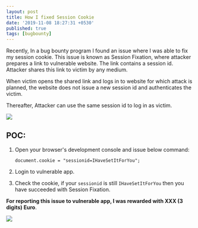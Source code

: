 ```yaml
---
layout: post
title: How I fixed Session Cookie
date: '2019-11-08 18:27:31 +0530'
published: true
tags: [bugbounty]
---
```


Recently, In a bug bounty program I found an issue where I was able to fix my session cookie. This issue is known as Session Fixation, where attacker prepares a link to vulnerable website. The link contains a session id. Attacker shares this link to victim by any medium.

When victim opens the shared link and logs in to website for which attack is planned, the website does not issue a new session id and authenticates the victim.

Thereafter, Attacker can use the same session id to log in as victim.

![]({{site.baseurl}}/images/session_fixation_flow.png)


## POC:

1. Open your browser's development console and issue below command:

    ```document.cookie = "sessionid=IHaveSetItForYou";```

2. Login to vulnerable app.

3. Check the cookie, if your `sessionid` is still `IHaveSetItForYou` then you have succeeded with Session Fixation.

**For reporting this issue to vulnerable app, I was rewarded with XXX (3 digits) Euro**.

![]({{site.baseurl}}/images/session_image.jpeg)

